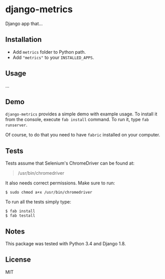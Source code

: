 # django-metrics

Django app that...

## Installation

- Add `metrics` folder to Python path.
- Add `"metrics"` to your `INSTALLED_APPS`.

## Usage

...

## Demo

`django-metrics` provides a simple demo with example usage. To install it from the console, execute `fab install` command. To run it, type ``fab runserver``.

Of course, to do that you need to have `fabric` installed on your computer.

## Tests

Tests assume that Selenium's ChromeDriver can be found at:
> /usr/bin/chromedriver

It also needs correct permissions. Make sure to run:

    $ sudo chmod a+x /usr/bin/chromedriver

To run all the tests simply type:

    $ fab install
    $ fab testall

## Notes

This package was tested with Python 3.4 and Django 1.8.

## License

MIT

